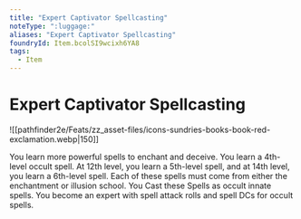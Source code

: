 ```yaml
---
title: "Expert Captivator Spellcasting"
noteType: ":luggage:"
aliases: "Expert Captivator Spellcasting"
foundryId: Item.bcolSI9wcixh6YA8
tags:
  - Item
---
```


# Expert Captivator Spellcasting
![[pathfinder2e/Feats/zz_asset-files/icons-sundries-books-book-red-exclamation.webp|150]]

You learn more powerful spells to enchant and deceive. You learn a 4th-level occult spell. At 12th level, you learn a 5th-level spell, and at 14th level, you learn a 6th-level spell. Each of these spells must come from either the enchantment or illusion school. You Cast these Spells as occult innate spells. You become an expert with spell attack rolls and spell DCs for occult spells.
